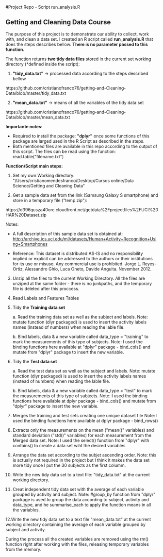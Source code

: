 #Project Repo - Script run_analysis.R
## Getting and Cleaning Data Course

The purpose of this project is to demonstrate our ability to collect, work with, and clean a data set. I created an R script called <b>run_analysis.R</b> that does the steps describes bellow. <b>There is no parameter passed to this function.</b>
 
The function returns <b>two tidy data files</b> stored in the current set working directory (*defined inside the script):

  1) <b>"tidy_data.txt"</b> -> processed data according to the steps described bellow
  <link>https://github.com/cristianofranco76/getting-and-Cleaning-Data/blob/master/tidy_data.txt</link>
  
  2) <b>"mean_data.txt"</b> -> means of all the variables of the tidy data set
 <link>https://github.com/cristianofranco76/getting-and-Cleaning-Data/blob/master/mean_data.txt</link>

<b>Importante notes:</b> 

* Required to install the package: <b>"dplyr"</b> once some functions of this package are larged used in the R Script as described in the steps.
* Both mentioned files are available in this repo according to the output of this script. The files can be read using the function: read.table("filename.txt")

<b>Function/Script main steps:</b>

  1. Set my own Working directory: 
  "/Users/cristianomendesfranco/Desktop/Cursos online/Data Science/Getting and Cleaning Data"

  2. Get a sample data set from the link (Samsung Galaxy S smartphone) and store in a temporary file ("temp.zip"):
  <link> https://d396qusza40orc.cloudfront.net/getdata%2Fprojectfiles%2FUCI%20HAR%20Dataset.zip </link>

 Notes: 
 * A full description of this sample data set is obtained at:    <link>http://archive.ics.uci.edu/ml/datasets/Human+Activity+Recognition+Using+Smartphones</link>
 
 * Reference: This dataset is distributed AS-IS and no responsibility implied or explicit can be addressed to the authors or their institutions for its use or misuse. Any commercial use is prohibited. Jorge L. Reyes-Ortiz, Alessandro Ghio, Luca Oneto, Davide Anguita. November 2012.

  3. Unzip all the files to the current Working Directory. All the files are unziped at the same folder - there is no junkpaths, and the temporary file is deleted after this proccess.

  4. Read Labels and Features Tables 
  
  5. Tidy the <b>Training data set </b>
  
     a. Read the training data set as well as the subject and labels.
        Note: mutate function (dlyr packaged) is used to insert the activity labels names (instead of numbers) when reading the lable file.

     b. Bind labels, data & a new variable called data_type = "training" to mark the measurements of this type of subjects.
     Note: I used the binding functions here available at "dplyr" package - bind_cols() and mutate from "dplyr" package to insert the new variable.
     
  6. Tidy the <b>Test data set </b>
  
     a. Read the test data set as well as the subject and labels.
        Note: mutate function (dlyr packaged) is used to insert the activity labels names (instead of numbers) when reading the lable file.

     b. Bind labels, data & a new variable called data_type = "test" to mark the measurements of this type of subjects.
     Note: I used the binding functions here available at dplyr package - bind_cols() and mutate from "dplyr" package to insert the new variable.

  7. Merges the training and test sets creating one unique dataset file
     Note: I used the binding functions here available at dplyr package - bind_rows()
  
  8. Extracts only the measurements on the mean ("mean()" variables) and standard deviation ("std()" variables) for each measurement from the Merged data set.
     Note: I used the select() function from "dplyr" with contains() to create a data set wiht the desired variables 

  9. Arrange the data set according to the subjet ascending order.
     Note: this is actually not required in the project but I think it makes the data set more tidy once I put the 30 subjects as the first columm.

  10. Write the new tidy data set to a text file: "tidy_data.txt" at the current working directory.
  
  11. Creat independent tidy data set with the average of each variable grouped by activity and subject.
      Note: #group_by function from "dplyr" package is used to group the data according to subject, activity and data_type, and he summarise_each to apply the function means in all the variables.   
  
  12.Write the new tidy data set to a text file "mean_data.txt" at the current working directory containing the average of each variable grouped by subject and activity.

During the process all the created variables are removed using the rm() function right after working with the files, releasing temporary variables from the memory.
